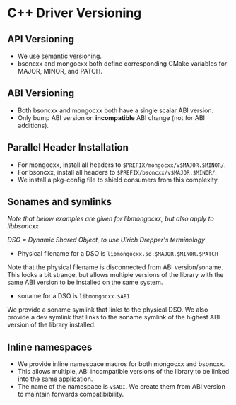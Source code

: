 # C++ Driver Versioning

## API Versioning

* We use [semantic versioning](http://semver.org/).
* bsoncxx and mongocxx both define corresponding CMake variables for MAJOR, MINOR, and PATCH.

## ABI Versioning

* Both bsoncxx and mongocxx both have a single scalar ABI version.
* Only bump ABI version on **incompatible** ABI change (not for ABI additions).

## Parallel Header Installation

* For mongocxx, install all headers to `$PREFIX/mongocxx/v$MAJOR.$MINOR/`.
* For bsoncxx, install all headers to `$PREFIX/bsoncxx/v$MAJOR.$MINOR/`.
* We install a pkg-config file to shield consumers from this complexity.

## Sonames and symlinks

*Note that below examples are given for libmongocxx, but also apply to libbsoncxx*

*DSO = Dynamic Shared Object, to use Ulrich Drepper's terminology*

* Physical filename for a DSO is `libmongocxx.so.$MAJOR.$MINOR.$PATCH`

Note that the physical filename is disconnected from ABI version/soname. This looks a bit strange, but allows multiple versions of the library with the same ABI version to be installed on the same system.

* soname for a DSO is `libmongocxx.$ABI`

We provide a soname symlink that links to the physical DSO.
We also provide a dev symlink that links to the soname symlink of the highest ABI version of the library installed.

## Inline namespaces

* We provide inline namespace macros for both mongocxx and bsoncxx.
* This allows multiple, ABI incompatible versions of the library to be linked into the same application.
* The name of the namespace is `v$ABI`. We create them from ABI version to maintain forwards compatibibility.
